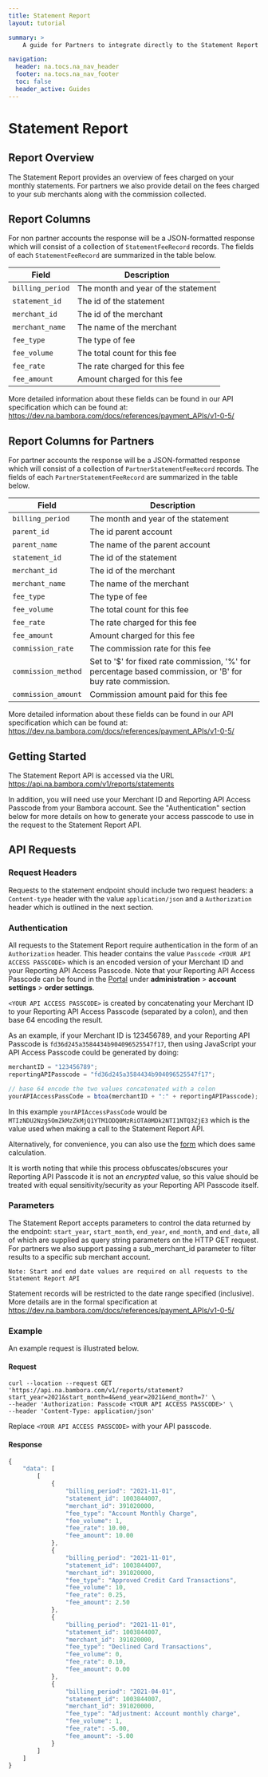 ```yaml
---
title: Statement Report
layout: tutorial

summary: >
    A guide for Partners to integrate directly to the Statement Report API.

navigation:
  header: na.tocs.na_nav_header
  footer: na.tocs.na_nav_footer
  toc: false
  header_active: Guides
---
```


# Statement Report

## Report Overview

The Statement Report provides an overview of fees charged on your monthly statements.  For partners 
we also provide detail on the fees charged to your sub merchants along with the commission collected.

## Report Columns

For non partner accounts the response will be a JSON-formatted response which will consist of a 
collection of `StatementFeeRecord` records. The fields of each `StatementFeeRecord` are summarized in 
the table below.

| Field | Description |
| ------ | ----------------- |
| `billing_period` | The month and year of the statement |
| `statement_id` | The id of the statement |
| `merchant_id` | The id of the merchant |
| `merchant_name` | The name of the merchant |
| `fee_type` | The type of fee |
| `fee_volume` | The total count for this fee |
| `fee_rate` | The rate charged for this fee |
| `fee_amount` | Amount charged for this fee |

More detailed information about these fields can be found in our API
specification which can be found at:
<https://dev.na.bambora.com/docs/references/payment_APIs/v1-0-5/>

## Report Columns for Partners

For partner accounts the response will be a JSON-formatted response which will consist of a collection 
of `PartnerStatementFeeRecord` records. The fields of each `PartnerStatementFeeRecord` are summarized in 
the table below.

| Field | Description |
| ------ | ----------------- |
| `billing_period` | The month and year of the statement |
| `parent_id` | The id parent account |
| `parent_name` | The name of the parent account |
| `statement_id` | The id of the statement |
| `merchant_id` | The id of the merchant |
| `merchant_name` | The name of the merchant |
| `fee_type` | The type of fee |
| `fee_volume` | The total count for this fee |
| `fee_rate` | The rate charged for this fee |
| `fee_amount` | Amount charged for this fee |
| `commission_rate` | The commission rate for this fee |
| `commission_method` | Set to '$' for fixed rate commission, '%' for percentage based commission, or 'B' for buy rate commission. |
| `commission_amount` | Commission amount paid for this fee |

More detailed information about these fields can be found in our API
specification which can be found at:
<https://dev.na.bambora.com/docs/references/payment_APIs/v1-0-5/>

## Getting Started

The Statement Report API is accessed via the URL
<https://api.na.bambora.com/v1/reports/statements>

In addition, you will need use your Merchant ID and Reporting API Access Passcode from your Bambora account. 
See the "Authentication" section below for more details on how to generate your access passcode to use in the 
request to the Statement Report API.

## API Requests

### Request Headers

Requests to the statement endpoint should include two request headers:
a `Content-type` header with the value `application/json` and a `Authorization`
header which is outlined in the next section.

### Authentication

All requests to the Statement Report require authentication in the form of an
`Authorization` header.  This header contains the value `Passcode <YOUR API
ACCESS PASSCODE>` which is an encoded version of your Merchant ID and your
Reporting API Access Passcode.  Note that your Reporting API Access Passcode can
be found in the [Portal](https://web.na.bambora.com) under
**administration** > **account settings** > **order settings**.

`<YOUR API ACCESS PASSCODE>` is created by concatenating your Merchant ID to
your Reporting API Access Passcode (separated by a colon), and then base 64
encoding the result.

As an example, if your Merchant ID is 123456789, and your Reporting API Passcode
is `fd36d245a3584434b904096525547f17`, then using JavaScript your API Access
Passcode could be generated by doing:

```javascript
merchantID = "123456789";
reportingAPIPasscode = "fd36d245a3584434b904096525547f17";

// base 64 encode the two values concatenated with a colon
yourAPIAccessPassCode = btoa(merchantID + ":" + reportingAPIPasscode);
```

In this example `yourAPIAccessPassCode` would be
`MTIzNDU2Nzg5OmZkMzZkMjQ1YTM1ODQ0MzRiOTA0MDk2NTI1NTQ3ZjE3` which is the value
used when making a call to the Statement Report API.

Alternatively, for convenience, you can also use the
[form](https://dev.na.bambora.com/docs/forms/encode_api_passcode/) which does
same calculation.

It is worth noting that while this process obfuscates/obscures your Reporting
API Passcode it is not an *encrypted* value, so this value should be treated with
equal sensitivity/security as your Reporting API Passcode itself.

### Parameters

The Statement Report accepts parameters to control the data returned by the 
endpoint: `start_year`, `start_month`, `end_year`, `end_month`, and `end_date`, all of 
which are supplied as query string parameters on the HTTP GET request. For 
partners we also support passing a sub_merchant_id parameter to filter results 
to a specific sub merchant account.

```no-highlight
Note: Start and end date values are required on all requests to the Statement Report API
```

Statement records will be restricted to the date range specified (inclusive). More 
details are in the formal specification at https://dev.na.bambora.com/docs/references/payment_APIs/v1-0-5/

### Example

An example request is illustrated below.

#### Request

```shell
curl --location --request GET 'https://api.na.bambora.com/v1/reports/statement?start_year=2021&start_month=4&end_year=2021&end_month=7' \
--header 'Authorization: Passcode <YOUR API ACCESS PASSCODE>' \
--header 'Content-Type: application/json'
```

Replace `<YOUR API ACCESS PASSCODE>` with your API passcode.

#### Response

```javascript
{
    "data": [
        [
            {
                "billing_period": "2021-11-01",
                "statement_id": 1003844007,
                "merchant_id": 391020000,
                "fee_type": "Account Monthly Charge",
                "fee_volume": 1,
                "fee_rate": 10.00,
                "fee_amount": 10.00
            },
            {
                "billing_period": "2021-11-01",
                "statement_id": 1003844007,
                "merchant_id": 391020000,
                "fee_type": "Approved Credit Card Transactions",
                "fee_volume": 10,
                "fee_rate": 0.25,
                "fee_amount": 2.50
            },
            {
                "billing_period": "2021-11-01",
                "statement_id": 1003844007,
                "merchant_id": 391020000,
                "fee_type": "Declined Card Transactions",
                "fee_volume": 0,
                "fee_rate": 0.10,
                "fee_amount": 0.00
            },
            {
                "billing_period": "2021-04-01",
                "statement_id": 1003844007,
                "merchant_id": 391020000,
                "fee_type": "Adjustment: Account monthly charge",
                "fee_volume": 1,
                "fee_rate": -5.00,
                "fee_amount": -5.00
            }
        ]
    ]
}
```



